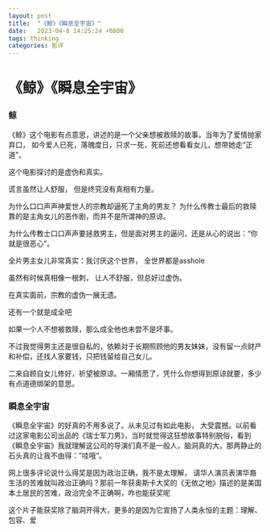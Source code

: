 ```yaml
---
layout: post
title:  "《鲸》《瞬息全宇宙》"
date:   2023-04-8 14:25:24 +0800
tags: thinking
categories: 影评
---
```


#  《鲸》《瞬息全宇宙》

### 鲸

《鲸》这个电影有点意思，讲述的是一个父亲想被救赎的故事。当年为了爱情抛家弃口， 如今爱人已死，落魄度日，只求一死，死前还想看看女儿，想带她走“正道”。

这个电影探讨的是虚伪和真实。

谎言虽然让人舒服， 但是终究没有真相有力量。

为什么口口声声神爱世人的宗教却逼死了主角的男友？ 为什么传教士最后的救赎靠的是主角女儿的恶作剧，而并不是所谓神的原谅。

为什么传教士口口声声要拯救男主，但是面对男主的逼问，还是从心的说出：“你就是很恶心”。

全片男主女儿非常真实：我讨厌这个世界， 全世界都是asshole

虽然有时候真相像一根刺， 让人不舒服，但总好过虚伪。

在真实面前，宗教的虚伪一展无遗。

还有一个就是成全吧

如果一个人不想被救赎，那么成全他也未尝不是坏事。

不过我觉得男主还是很自私的，依赖对于长期照顾他的男友妹妹，没有留一点财产和补偿，还找人家要钱，只把钱留给自己女儿。

二来自顾自女儿修好，祈望被原谅。一厢情愿了，凭什么你想得到原谅就要，多少有点道德绑架的意思。



### 瞬息全宇宙

《瞬息全宇宙》的好真的不用多说了。从未见过有如此电影， 大受震撼。以前看过这家电影公司出品的《瑞士军刀男》，当时就觉得这狂想故事特别脱俗，看到《瞬息全宇宙》我就理解这公司的导演们真不是一般人，脑洞真的大。那两静止的石头真的让我不由得：”哇哦“。

网上很多评论说什么得奖是因为政治正确，我不是太理解， 请华人演员表演华裔生活的苦难就叫政治正确吗？那前一年获奥斯卡大奖的《无依之地》描述的是美国本土居民的苦难，政治完全不正确啊，咋也能获奖呢

这个片子能获奖除了脑洞开得大，更多的是因为它宣扬了人类永恒的主题：理解、包容、爱








